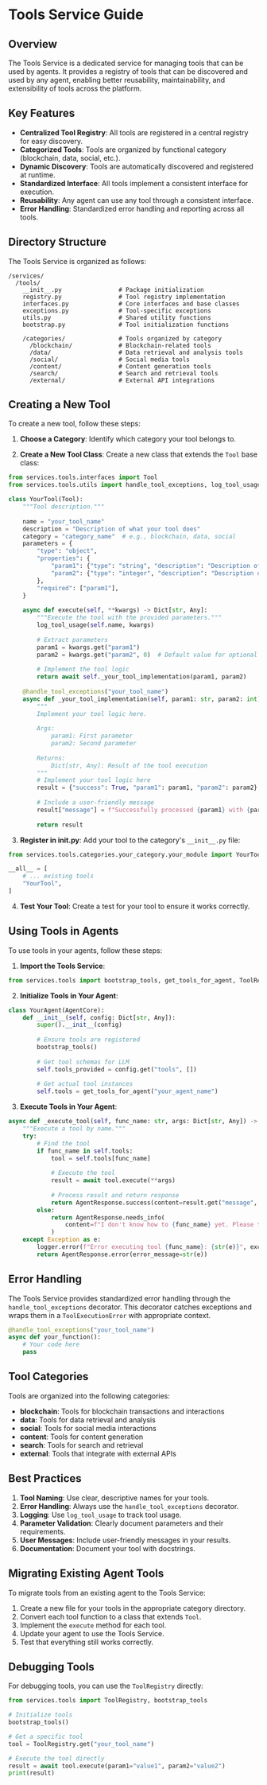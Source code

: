 # Tools Service Guide

## Overview

The Tools Service is a dedicated service for managing tools that can be used by agents. It provides a registry of tools that can be discovered and used by any agent, enabling better reusability, maintainability, and extensibility of tools across the platform.

## Key Features

- **Centralized Tool Registry**: All tools are registered in a central registry for easy discovery.
- **Categorized Tools**: Tools are organized by functional category (blockchain, data, social, etc.).
- **Dynamic Discovery**: Tools are automatically discovered and registered at runtime.
- **Standardized Interface**: All tools implement a consistent interface for execution.
- **Reusability**: Any agent can use any tool through a consistent interface.
- **Error Handling**: Standardized error handling and reporting across all tools.

## Directory Structure

The Tools Service is organized as follows:

```
/services/
  /tools/
    __init__.py                # Package initialization
    registry.py                # Tool registry implementation
    interfaces.py              # Core interfaces and base classes
    exceptions.py              # Tool-specific exceptions
    utils.py                   # Shared utility functions
    bootstrap.py               # Tool initialization functions
    
    /categories/               # Tools organized by category
      /blockchain/             # Blockchain-related tools
      /data/                   # Data retrieval and analysis tools
      /social/                 # Social media tools
      /content/                # Content generation tools
      /search/                 # Search and retrieval tools
      /external/               # External API integrations
```

## Creating a New Tool

To create a new tool, follow these steps:

1. **Choose a Category**: Identify which category your tool belongs to.

2. **Create a New Tool Class**: Create a new class that extends the `Tool` base class:

```python
from services.tools.interfaces import Tool
from services.tools.utils import handle_tool_exceptions, log_tool_usage

class YourTool(Tool):
    """Tool description."""
    
    name = "your_tool_name"
    description = "Description of what your tool does"
    category = "category_name"  # e.g., blockchain, data, social
    parameters = {
        "type": "object",
        "properties": {
            "param1": {"type": "string", "description": "Description of parameter 1"},
            "param2": {"type": "integer", "description": "Description of parameter 2"},
        },
        "required": ["param1"],
    }
    
    async def execute(self, **kwargs) -> Dict[str, Any]:
        """Execute the tool with the provided parameters."""
        log_tool_usage(self.name, kwargs)
        
        # Extract parameters
        param1 = kwargs.get("param1")
        param2 = kwargs.get("param2", 0)  # Default value for optional param
        
        # Implement the tool logic
        return await self._your_tool_implementation(param1, param2)
    
    @handle_tool_exceptions("your_tool_name")
    async def _your_tool_implementation(self, param1: str, param2: int) -> Dict[str, Any]:
        """
        Implement your tool logic here.
        
        Args:
            param1: First parameter
            param2: Second parameter
            
        Returns:
            Dict[str, Any]: Result of the tool execution
        """
        # Implement your tool logic here
        result = {"success": True, "param1": param1, "param2": param2}
        
        # Include a user-friendly message
        result["message"] = f"Successfully processed {param1} with {param2}."
        
        return result
```

3. **Register in __init__.py**: Add your tool to the category's `__init__.py` file:

```python
from services.tools.categories.your_category.your_module import YourTool

__all__ = [
    # ... existing tools
    "YourTool",
]
```

4. **Test Your Tool**: Create a test for your tool to ensure it works correctly.

## Using Tools in Agents

To use tools in your agents, follow these steps:

1. **Import the Tools Service**:

```python
from services.tools import bootstrap_tools, get_tools_for_agent, ToolRegistry
```

2. **Initialize Tools in Your Agent**:

```python
class YourAgent(AgentCore):
    def __init__(self, config: Dict[str, Any]):
        super().__init__(config)
        
        # Ensure tools are registered
        bootstrap_tools()
        
        # Get tool schemas for LLM
        self.tools_provided = config.get("tools", [])
        
        # Get actual tool instances
        self.tools = get_tools_for_agent("your_agent_name")
```

3. **Execute Tools in Your Agent**:

```python
async def _execute_tool(self, func_name: str, args: Dict[str, Any]) -> AgentResponse:
    """Execute a tool by name."""
    try:
        # Find the tool
        if func_name in self.tools:
            tool = self.tools[func_name]
            
            # Execute the tool
            result = await tool.execute(**args)
            
            # Process result and return response
            return AgentResponse.success(content=result.get("message", str(result)))
        else:
            return AgentResponse.needs_info(
                content=f"I don't know how to {func_name} yet. Please try a different action."
            )
    except Exception as e:
        logger.error(f"Error executing tool {func_name}: {str(e)}", exc_info=True)
        return AgentResponse.error(error_message=str(e))
```

## Error Handling

The Tools Service provides standardized error handling through the `handle_tool_exceptions` decorator. This decorator catches exceptions and wraps them in a `ToolExecutionError` with appropriate context.

```python
@handle_tool_exceptions("your_tool_name")
async def your_function():
    # Your code here
    pass
```

## Tool Categories

Tools are organized into the following categories:

- **blockchain**: Tools for blockchain transactions and interactions
- **data**: Tools for data retrieval and analysis
- **social**: Tools for social media interactions
- **content**: Tools for content generation
- **search**: Tools for search and retrieval
- **external**: Tools that integrate with external APIs

## Best Practices

1. **Tool Naming**: Use clear, descriptive names for your tools.
2. **Error Handling**: Always use the `handle_tool_exceptions` decorator.
3. **Logging**: Use `log_tool_usage` to track tool usage.
4. **Parameter Validation**: Clearly document parameters and their requirements.
5. **User Messages**: Include user-friendly messages in your results.
6. **Documentation**: Document your tool with docstrings.

## Migrating Existing Agent Tools

To migrate tools from an existing agent to the Tools Service:

1. Create a new file for your tools in the appropriate category directory.
2. Convert each tool function to a class that extends `Tool`.
3. Implement the `execute` method for each tool.
4. Update your agent to use the Tools Service.
5. Test that everything still works correctly.

## Debugging Tools

For debugging tools, you can use the `ToolRegistry` directly:

```python
from services.tools import ToolRegistry, bootstrap_tools

# Initialize tools
bootstrap_tools()

# Get a specific tool
tool = ToolRegistry.get("your_tool_name")

# Execute the tool directly
result = await tool.execute(param1="value1", param2="value2")
print(result)
```